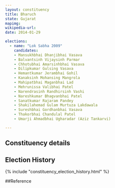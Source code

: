 ```yaml
---
layout: constituency
title: Bharuch
state: Gujarat
mapimg: 
wikipedia-url: 
date: 2014-01-29

elections: 
  - name: "Lok Sabha 2009"
    candidates: 
    - Mansukhbhai Dhanjibhai Vasava 
    - Balvantsinh Vijaysinh Parmar 
    - Chhotubhai Amarsinhbhai Vasava 
    - Dilipkumar Gulsing Vasava 
    - Hemantkumar Jerambhai Gohil 
    - Kanaksinh Mohansing Mangrola 
    - Mahipatbhai Maganbhai Lad 
    - Mehrunissa Valibhai Patel 
    - Narendrasinh Randhirsinh Vashi 
    - Nareshkumar Bhagvanbhai Patel 
    - Sanatkumar Rajaram Pandey 
    - Shakilahemad Gulam Murtuza Lakdawala 
    - Sureshbhai Gordhanbhai Vasava 
    - Thakorbhai Chandulal Patel 
    - Umarji Ahmadbhai Ugharadar (Aziz Tankarvi) 

---
```

## Constituency details


## Election History
{% include "constituency_election_history.html" %}

##Reference
